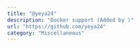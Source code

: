```yaml
---
title: "@yeya24"
description: "Docker support (Added by )"
url: "https://github.com/yeya24"
category: "Miscellaneous"
---
```

